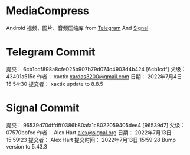 # MediaCompress
 Android 视频、图片、音频压缩库 from [Telegram](https://github.com/DrKLO/Telegram) And [Signal](https://github.com/signalapp/Signal-Android)

# Telegram Commit
 提交： 6cb1cdf898a8cfe025b907b79d074c4903d4b424 [6cb1cdf]
 父级： 43401a515c
 作者： xaxtix <xardas3200@gmail.com>
 日期： 2022年7月4日 15:54:30
 提交者： xaxtix
 update to 8.8.5

# Signal Commit
提交： 96539d70dffdff0386b80afa1c8022059405dee4 [96539d7]
父级： 07570bbfec
作者： Alex Hart <alex@signal.org>
日期： 2022年7月13日 15:59:23
提交者： Alex Hart
提交时间： 2022年7月13日 15:59:28
Bump version to 5.43.3